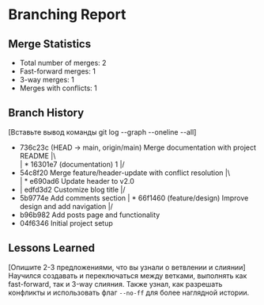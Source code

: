 # Branching Report

## Merge Statistics
- Total number of merges: 2
- Fast-forward merges: 1
- 3-way merges: 1
- Merges with conflicts: 1

## Branch History
[Вставьте вывод команды git log --graph --oneline --all]
*   736c23c (HEAD -> main, origin/main) Merge documentation with project README
|\  
| * 16301e7 (documentation) 1
|/  
*   54c8f20 Merge feature/header-update with conflict resolution
|\  
| * e690ad6 Update header to v2.0
* | edfd3d2 Customize blog title
|/  
* 5b9774e Add comments section
| * 66f1460 (feature/design) Improve design and add navigation
|/  
* b96b982 Add posts page and functionality
* 04f6346 Initial project setup


## Lessons Learned
[Опишите 2-3 предложениями, что вы узнали о ветвлении и слиянии]
Научился создавать и переключаться между ветками, выполнять как fast-forward, так и 3-way слияния. Также узнал, как разрешать конфликты и использовать флаг `--no-ff` для более наглядной истории.